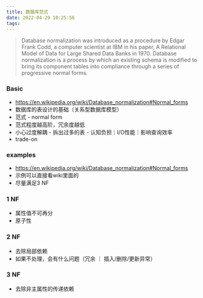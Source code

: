```yaml
---
title: 数据库范式
date: 2022-04-29 10:25:56
tags:
---
```

> Database normalization was introduced as a procedure by Edgar Frank Codd, a computer scientist at IBM in his paper, A Relational Model of Data for Large Shared Data Banks in 1970. Database normalization is a process by which an existing schema is modified to bring its component tables into compliance through a series of progressive normal forms.

### Basic
- https://en.wikipedia.org/wiki/Database_normalization#Normal_forms
- 数据库的表设计的基础（关系型数据库模型）
- 范式 - normal form
- 范式程度越高阶，冗余度越低
- 小心过度解耦 - 拆出过多的表 - 认知负担｜I/O性能｜影响查询效率
- trade-on

### examples
- https://en.wikipedia.org/wiki/Database_normalization#Normal_forms
- 示例可以直接看wiki里面的
- 尽量满足3 NF

### 1 NF
- 属性值不可再分
- 原子性

### 2 NF
- 去除局部依赖
- 如果不处理，会有什么问题（冗余 ｜ 插入/删除/更新异常）

### 3 NF
- 去除非主属性的传递依赖

